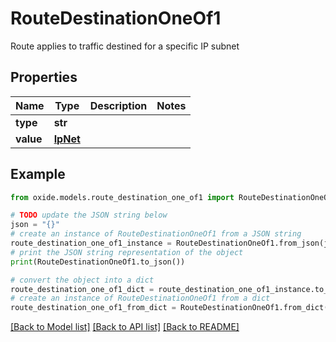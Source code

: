 # RouteDestinationOneOf1

Route applies to traffic destined for a specific IP subnet

## Properties

Name | Type | Description | Notes
------------ | ------------- | ------------- | -------------
**type** | **str** |  | 
**value** | [**IpNet**](IpNet.md) |  | 

## Example

```python
from oxide.models.route_destination_one_of1 import RouteDestinationOneOf1

# TODO update the JSON string below
json = "{}"
# create an instance of RouteDestinationOneOf1 from a JSON string
route_destination_one_of1_instance = RouteDestinationOneOf1.from_json(json)
# print the JSON string representation of the object
print(RouteDestinationOneOf1.to_json())

# convert the object into a dict
route_destination_one_of1_dict = route_destination_one_of1_instance.to_dict()
# create an instance of RouteDestinationOneOf1 from a dict
route_destination_one_of1_from_dict = RouteDestinationOneOf1.from_dict(route_destination_one_of1_dict)
```
[[Back to Model list]](../README.md#documentation-for-models) [[Back to API list]](../README.md#documentation-for-api-endpoints) [[Back to README]](../README.md)


